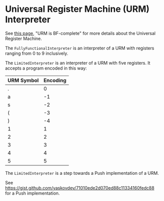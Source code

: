 # Universal Register Machine (URM) Interpreter

See [this page](https://iwriteiam.nl/Ha_bf_Turing.html), "URM is BF-complete" for more details about the Universal
Register Machine.

The `FullyFunctionalInterpreter` is an interpreter of a URM with registers ranging from 0 to 9 inclusively.

The `LimitedInterpreter` is an interpreter of a URM with five registers. It accepts a program encoded in this way:

| URM Symbol | Encoding |
|------------|----------|
| .          | 0        |
| a          | -1       |
| s          | -2       |
| (          | -3       |
| )          | -4       |
| 1          | 1        |
| 2          | 2        |
| 3          | 3        |
| 4          | 4        |
| 5          | 5        |

The `LimitedInterpreter` is a step towards a Push implementation of a URM.

See https://gist.github.com/yaskovdev/71010ede2d070ed88c11334160fedc88 for a Push implementation.
